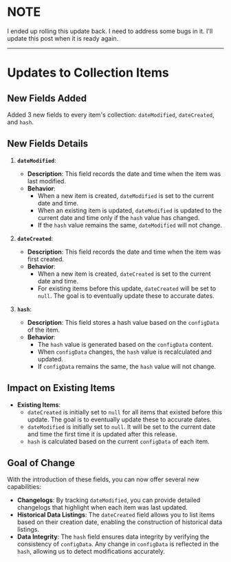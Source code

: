 # NOTE

I ended up rolling this update back. I need to address some bugs in it. I'll update this post when it is ready again.

---

# Updates to Collection Items

## New Fields Added

Added 3 new fields to every item's collection: `dateModified`, `dateCreated`, and `hash`.

## New Fields Details

1. **`dateModified`**:
   - **Description**: This field records the date and time when the item was last modified.
   - **Behavior**: 
     - When a new item is created, `dateModified` is set to the current date and time.
     - When an existing item is updated, `dateModified` is updated to the current date and time only if the `hash` value has changed.
     - If the `hash` value remains the same, `dateModified` will not change.

2. **`dateCreated`**:
   - **Description**: This field records the date and time when the item was first created.
   - **Behavior**:
     - When a new item is created, `dateCreated` is set to the current date and time.
     - For existing items before this update, `dateCreated` will be set to `null`. The goal is to eventually update these to accurate dates.

3. **`hash`**:
   - **Description**: This field stores a hash value based on the `configData` of the item.
   - **Behavior**:
     - The `hash` value is generated based on the `configData` content.
     - When `configData` changes, the `hash` value is recalculated and updated.
     - If `configData` remains the same, the `hash` value will not change.

## Impact on Existing Items

- **Existing Items**:
  - `dateCreated` is initially set to `null` for all items that existed before this update. The goal is to eventually update these to accurate dates.
  - `dateModified` is initially set to `null`. It will be set to the current date and time the first time it is updated after this release.
  - `hash` is calculated based on the current `configData` of each item.

## Goal of Change

With the introduction of these fields, you can now offer several new capabilities:

- **Changelogs**: By tracking `dateModified`, you can provide detailed changelogs that highlight when each item was last updated.
- **Historical Data Listings**: The `dateCreated` field allows you to list items based on their creation date, enabling the construction of historical data listings.
- **Data Integrity**: The `hash` field ensures data integrity by verifying the consistency of `configData`. Any change in `configData` is reflected in the `hash`, allowing us to detect modifications accurately.
